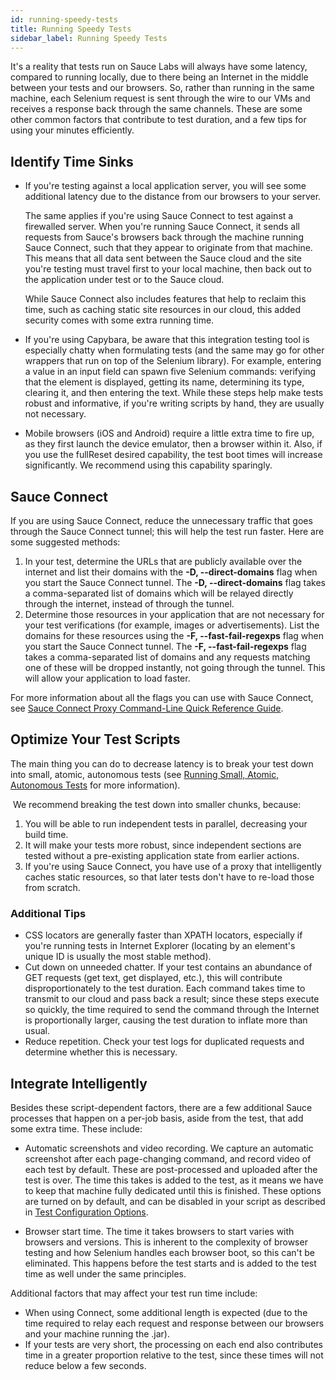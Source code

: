 ```yaml
---
id: running-speedy-tests
title: Running Speedy Tests
sidebar_label: Running Speedy Tests
---
```

It's a reality that tests run on Sauce Labs will always have some latency, compared to running locally, due to there being an Internet in the middle between your tests and our browsers. So, rather than running in the same machine, each Selenium request is sent through the wire to our VMs and receives a response back through the same channels. These are some other common factors that contribute to test duration, and a few tips for using your minutes efficiently. 

## Identify Time Sinks
- If you're testing against a local application server, you will see some additional latency due to the distance from our browsers to your server.

  The same applies if you're using Sauce Connect to test against a firewalled server. When you're running Sauce Connect, it sends all requests from Sauce's browsers back through the machine running Sauce Connect, such that they appear to originate from that machine. This means that all data sent between the Sauce cloud and the site you're testing must travel first to your local machine, then back out to the application under test or to the Sauce cloud. 

  While Sauce Connect also includes features that help to reclaim this time, such as caching static site resources in our cloud, this added security comes with some extra running time.

- If you're using Capybara, be aware that this integration testing tool is especially chatty when formulating tests (and the same may go for other wrappers that run on top of the Selenium library). For example, entering a value in an input field can spawn five Selenium commands: verifying that the element is displayed, getting its name, determining its type, clearing it, and then entering the text. While these steps help make tests robust and informative, if you're writing scripts by hand, they are usually not necessary.

- Mobile browsers (iOS and Android) require a little extra time to fire up, as they first launch the device emulator, then a browser within it. Also, if you use the fullReset desired capability, the test boot times will increase significantly. We recommend using this capability sparingly.

## Sauce Connect
If you are using Sauce Connect, reduce the unnecessary traffic that goes through the Sauce Connect tunnel; this will help the test run faster. Here are some suggested methods:

1. In your test, determine the URLs that are publicly available over the internet and list their domains with the **-D, --direct-domains** flag when you start the Sauce Connect tunnel. The  **-D, --direct-domains** flag takes a comma-separated list of domains which will be relayed directly through the internet, instead of through the tunnel.
2. Determine those resources in your application that are not necessary for your test verifications (for example, images or advertisements). List the domains for these resources using the **-F, --fast-fail-regexps** flag when you start the Sauce Connect tunnel. The **-F, --fast-fail-regexps** flag takes a comma-separated list of domains and any requests matching one of these will be dropped instantly, not going through the tunnel. This will allow your application to load faster.

For more information about all the flags you can use with Sauce Connect, see [Sauce Connect Proxy Command-Line Quick Reference Guide](https://wiki.saucelabs.com/display/DOCS/Sauce+Connect+Proxy+Command-Line+Quick+Reference+Guide).

## Optimize Your Test Scripts
The main thing you can do to decrease latency is to break your test down into small, atomic, autonomous tests (see [Running Small, Atomic, Autonomous Tests](/basics/best-practices/small-atomic-autonomous) for more information).

 We recommend breaking the test down into smaller chunks, because: 

1. You will be able to run independent tests in parallel, decreasing your build time.
2. It will make your tests more robust, since independent sections are tested without a pre-existing application state from earlier actions. 
3. If you're using Sauce Connect, you have use of a proxy that intelligently caches static
resources, so that later tests don't have to re-load those from scratch. 

### Additional Tips

- CSS locators are generally faster than XPATH locators, especially if you're running tests in Internet Explorer (locating by an element's unique ID is usually the most stable method).
- Cut down on unneeded chatter. If your test contains an abundance of GET requests (get text, get displayed, etc.), this will contribute disproportionately to the test duration. Each command takes time to transmit to our cloud and pass back a result; since these steps execute so quickly, the time required to send the command through the Internet is proportionally larger, causing the test duration to inflate more than usual.
- Reduce repetition. Check your test logs for duplicated requests and determine whether this is necessary.

## Integrate Intelligently
Besides these script-dependent factors, there are a few additional Sauce processes that happen on a per-job basis, aside from the test, that add some extra time. These include:

- Automatic screenshots and video recording. We capture an automatic screenshot after each page-changing command, and record video of each test by default. These are post-processed and uploaded after the test is over. The time this takes is added to the test, as it means we have to keep that machine fully dedicated until this is finished. These options are turned on by default, and can be disabled in your script as described in [Test Configuration Options](https://wiki.saucelabs.com/display/DOCS/Test+Configuration+Options).

- Browser start time. The time it takes browsers to start varies with browsers and versions. This is inherent to the complexity of browser testing and how Selenium handles each browser boot, so this can't be eliminated. This happens before the test starts and is added to the test time as well under the same principles.

Additional factors that may affect your test run time include:

- When using Connect, some additional length is expected (due to the time required to relay each request and response between our browsers and your machine running the .jar).
- If your tests are very short, the processing on each end also contributes time in a greater proportion relative to the test, since these times will not reduce below a few seconds.
